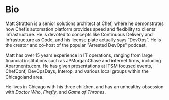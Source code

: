 # Bio

Matt Stratton is a senior solutions architect at Chef, where he demonstrates how Chef’s automation platform provides speed and flexibility to clients’ infrastructure. He is devoted to concepts like Continuous Delivery and Infrastructure as Code, and his license plate actually says “DevOps”. He is the creator and co-host of the popular "Arrested DevOps" podcast.
 
Matt has over 15 years experience in IT operations, ranging from large financial institutions such as JPMorganChase and internet firms, including Apartments.com. He has given presentations at ITSM focused events, ChefConf, DevOpsDays, Interop, and various local groups within the Chicagoland area.
 
He lives in Chicago with his three children, and has an unhealthy obsession with _Doctor Who_, _Firefly_, and _Game of Thrones_.
